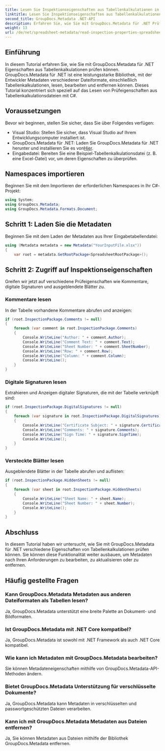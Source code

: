 ```yaml
---
title: Lesen Sie Inspektionseigenschaften aus Tabellenkalkulationen in .NET
linktitle: Lesen Sie Inspektionseigenschaften aus Tabellenkalkulationen in .NET
second_title: GroupDocs.Metadata .NET-API
description: Erfahren Sie, wie Sie mit GroupDocs.Metadata für .NET Prüfeigenschaften aus Tabellenkalkulationen lesen. Greifen Sie mühelos auf Kommentare, digitale Signaturen und ausgeblendete Blätter zu.
weight: 13
url: /de/net/spreadsheet-metadata/read-inspection-properties-spreadsheets/
---
```

## Einführung
In diesem Tutorial erfahren Sie, wie Sie mit GroupDocs.Metadata für .NET Eigenschaften aus Tabellenkalkulationen prüfen können. GroupDocs.Metadata für .NET ist eine leistungsstarke Bibliothek, mit der Entwickler Metadaten verschiedener Dateiformate, einschließlich Tabellenkalkulationen, lesen, bearbeiten und entfernen können. Dieses Tutorial konzentriert sich speziell auf das Lesen von Prüfeigenschaften aus Tabellenkalkulationsdateien mit C#.
## Voraussetzungen
Bevor wir beginnen, stellen Sie sicher, dass Sie über Folgendes verfügen:
- Visual Studio: Stellen Sie sicher, dass Visual Studio auf Ihrem Entwicklungscomputer installiert ist.
-  GroupDocs.Metadata für .NET: Laden Sie GroupDocs.Metadata für .NET herunter und installieren Sie es von[Hier](https://releases.groupdocs.com/metadata/net/).
- Eingabedatei: Bereiten Sie eine Beispiel-Tabellenkalkulationsdatei (z. B. eine Excel-Datei) vor, um deren Eigenschaften zu überprüfen.

## Namespaces importieren
Beginnen Sie mit dem Importieren der erforderlichen Namespaces in Ihr C#-Projekt:
```csharp
using System;
using GroupDocs.Metadata;
using GroupDocs.Metadata.Formats.Document;
```
## Schritt 1: Laden Sie die Metadaten
Beginnen Sie mit dem Laden der Metadaten aus Ihrer Eingabetabellendatei:
```csharp
using (Metadata metadata = new Metadata("YourInputFile.xlsx"))
{
    var root = metadata.GetRootPackage<SpreadsheetRootPackage>();
```
## Schritt 2: Zugriff auf Inspektionseigenschaften
Greifen wir jetzt auf verschiedene Prüfeigenschaften wie Kommentare, digitale Signaturen und ausgeblendete Blätter zu.
### Kommentare lesen
In der Tabelle vorhandene Kommentare abrufen und anzeigen:
```csharp
if (root.InspectionPackage.Comments != null)
{
    foreach (var comment in root.InspectionPackage.Comments)
    {
        Console.WriteLine("Author: " + comment.Author);
        Console.WriteLine("Comment Text: " + comment.Text);
        Console.WriteLine("Sheet Number: " + comment.SheetNumber);
        Console.WriteLine("Row: " + comment.Row);
        Console.WriteLine("Column: " + comment.Column);
        Console.WriteLine();
    }
}
```
### Digitale Signaturen lesen
Extrahieren und Anzeigen digitaler Signaturen, die mit der Tabelle verknüpft sind:
```csharp
if (root.InspectionPackage.DigitalSignatures != null)
{
    foreach (var signature in root.InspectionPackage.DigitalSignatures)
    {
        Console.WriteLine("Certificate Subject: " + signature.CertificateSubject);
        Console.WriteLine("Comments: " + signature.Comments);
        Console.WriteLine("Sign Time: " + signature.SignTime);
        Console.WriteLine();
    }
}
```
### Versteckte Blätter lesen
Ausgeblendete Blätter in der Tabelle abrufen und auflisten:
```csharp
if (root.InspectionPackage.HiddenSheets != null)
{
    foreach (var sheet in root.InspectionPackage.HiddenSheets)
    {
        Console.WriteLine("Sheet Name: " + sheet.Name);
        Console.WriteLine("Sheet Number: " + sheet.Number);
        Console.WriteLine();
    }
}
```

## Abschluss
In diesem Tutorial haben wir untersucht, wie Sie mit GroupDocs.Metadata für .NET verschiedene Eigenschaften von Tabellenkalkulationen prüfen können. Sie können diese Funktionalität weiter ausbauen, um Metadaten nach Ihren Anforderungen zu bearbeiten, zu aktualisieren oder zu entfernen.

## Häufig gestellte Fragen
### Kann GroupDocs.Metadata Metadaten aus anderen Dateiformaten als Tabellen lesen?
Ja, GroupDocs.Metadata unterstützt eine breite Palette an Dokument- und Bildformaten.
### Ist GroupDocs.Metadata mit .NET Core kompatibel?
Ja, GroupDocs.Metadata ist sowohl mit .NET Framework als auch .NET Core kompatibel.
### Wie kann ich Metadaten mit GroupDocs.Metadata bearbeiten?
Sie können Metadateneigenschaften mithilfe von GroupDocs.Metadata-API-Methoden ändern.
### Bietet GroupDocs.Metadata Unterstützung für verschlüsselte Dokumente?
Ja, GroupDocs.Metadata kann Metadaten in verschlüsselten und passwortgeschützten Dateien verarbeiten.
### Kann ich mit GroupDocs.Metadata Metadaten aus Dateien entfernen?
Ja, Sie können Metadaten aus Dateien mithilfe der Bibliothek GroupDocs.Metadata entfernen.